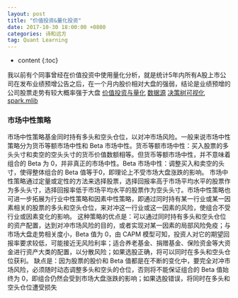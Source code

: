 ```yaml
---
layout: post
title: "价值投资&量化投资"
date: 2017-10-30 18:00:00 +0800 
categories: 诗和远方
tag: Quant Learning
---
```

* content
{:toc}

我以前有个同事曾经在价值投资中使用量化分析，就是统计5年内所有A股上市公司在发布业绩预增公告之后，在一个月内股价相对大盘的强弱，结论是业绩预增的公司股票走势有较大概率强于大盘
[价值投资与量化](https://www.zhihu.com/question/39994649)
[数据源](http://www.waditu.cn/reference.html#id5)
[决策树可视化](http://blog.csdn.net/u012845311/article/details/77294973)
[spark.mlib](http://www.cnblogs.com/LT-blogs/p/6228805.html)

### 市场中性策略
市场中性策略基金同时持有多头和空头仓位，以对冲市场风险。一般来说市场中性策略分为货币等额市场中性和 Beta 
市场中性。货币等额市场中性：买入股票的多头头寸和卖空的空头头寸的货币价值数额相等。但货币等额市场中性，并不意味着组合的 Beta 为 0，并非真正的市场中性。Beta 市场中性：调整买入和卖空的头寸，使得整体组合的 Beta 值等于0，即理论上不受市场大盘涨跌的影响。
市场中性策略通过定量或定性的方法来选择股票，选择回报率高于市场平均水平的股票作为多头头寸，选择回报率低于市场平均水平的股票作为空头头寸。市场中性策略也可进一步拓展为行业中性策略和因素中性策略，即通过同时持有某一行业或某一因素相关的股票的多头和空头仓位，来对冲这一行业或这一因素的风险，使组合不受行业或因素变化的影响。
这种策略的优点是：可以通过同时持有多头和空头仓位的资产配置，达到对冲市场风险的目的，或者实现对某一因素的局部风险免疫；与市场大盘走势相关度小，Beta 值为 0，由 CAPM 模型可知，投资人对它的期望回报率要求较低，可能接近无风险利率；适合养老基金、捐赠基金、保险资金等大资金进行资产大类的配置，以分散风险；如果选股正确，将可以同时在多头和空头仓位获利。
缺点是：因为股票的股价和 Beta 值都是在不断的变化中，要完全对冲市场风险，必须随时动态调整多头和空头的仓位，否则将不能保证组合的 Beta 值始终为 0，即组合仍然会受到市场大盘涨跌的影响；如果选股错误，将同时在多头和空头仓位遭受损失

